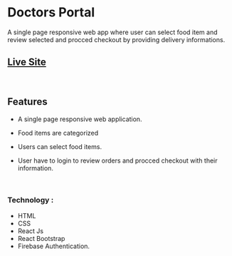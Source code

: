# Doctors Portal

A single page responsive web app where user can select food item and review selected and procced checkout by providing delivery informations. <br/>

## [Live Site](http://red-onion-bd.web.app/ "Red Onion Restaurant")

<br/>

## Features

- A single page responsive web application.
- Food items are categorized
- Users can select food items.
- User have to login to review orders and procced checkout with their information.

  <br/>

### Technology : <br/>

- HTML
- CSS
- React Js
- React Bootstrap
- Firebase Authentication.
